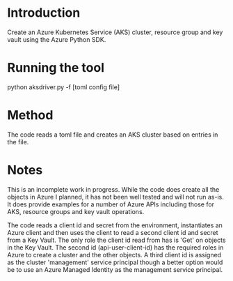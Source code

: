 # Introduction 

Create an Azure Kubernetes Service (AKS) cluster, resource group and key vault using the Azure Python SDK.

# Running the tool

python aksdriver.py -f [toml config file]

# Method

The code reads a toml file and creates an AKS cluster based on entries in the file.

# Notes

This is an incomplete work in progress. While the code does create all the objects in Azure I planned, it has not been well tested and will not run as-is. It does provide examples for a number of Azure APIs including those for AKS, resource groups and key vault operations.

The code reads a client id and secret from the environment, instantiates an Azure client and then uses the client to read a second client id and secret from a Key Vault. The only role the client id read from has is 'Get' on objects in the Key Vault. The second id (api-user-client-id) has the required roles in Azure to create a cluster and the other objects. A third client id is assigned as the cluster 'management' service principal though a better option would be to use an Azure Managed Identity as the management service principal.
